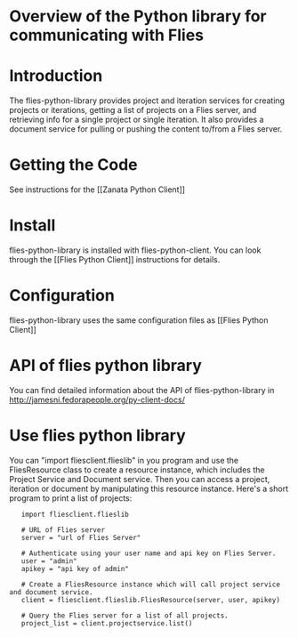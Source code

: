 # Overview of the Python library for communicating with Flies

# Introduction

The flies-python-library provides project and iteration services for creating projects or iterations, getting a list of projects on a Flies server, and retrieving info for a single project or single iteration. It also provides a document service for pulling or pushing the content to/from a Flies server.

# Getting the Code

See instructions for the [[Zanata Python Client]]

# Install

flies-python-library is installed with flies-python-client. You can look through the [[Flies Python Client]] instructions for details.

# Configuration

flies-python-library uses the same configuration files as [[Flies Python Client]]

# API of flies python library

You can find detailed information about the API of flies-python-library in http://jamesni.fedorapeople.org/py-client-docs/

# Use flies python library

You can "import fliesclient.flieslib" in you program and use the FliesResource class to create a resource instance, which includes the Project Service and Document service. Then you can access a project, iteration or document by manipulating this resource instance. Here's a short program to print a list of projects:

       import fliesclient.flieslib
    
       # URL of Flies server
       server = "url of Flies Server"
    
       # Authenticate using your user name and api key on Flies Server.
       user = "admin"
       apikey = "api key of admin"
    
       # Create a FliesResource instance which will call project service and document service.
       client = fliesclient.flieslib.FliesResource(server, user, apikey)
    
       # Query the Flies server for a list of all projects.
       project_list = client.projectservice.list()
